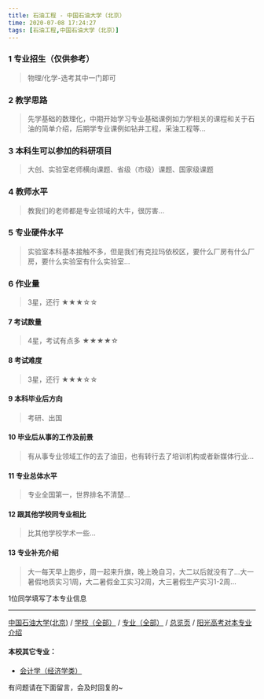 ```yaml
---
title: 石油工程 - 中国石油大学（北京）
time: 2020-07-08 17:24:27
tags: [石油工程,中国石油大学（北京）]
---
```

### 1 专业招生（仅供参考）  
> 物理/化学-选考其中一门即可


### 2 教学思路
> 先学基础的数理化，中期开始学习专业基础课例如力学相关的课程和关于石油的简单介绍，后期学专业课例如钻井工程，采油工程等…


### 3 本科生可以参加的科研项目
>  大创、实验室老师横向课题、省级（市级）课题、国家级课题


### 4 教师水平
> 教我们的老师都是专业领域的大牛，很厉害…


### 5 专业硬件水平
> 实验室本科基本接触不多，但是我们有克拉玛依校区，要什么厂房有什么厂房，要什么实验室有什么实验室…


### 6 作业量
>3星，还行
★★★☆☆



#### 7 考试数量
>4星，考试有点多
★★★★☆



#### 8 考试难度
> 3星，还行
★★★☆☆



#### 9 本科毕业后方向
> 考研、出国


#### 10 毕业后从事的工作及前景
> 有从事专业领域工作的去了油田，也有转行去了培训机构或者新媒体行业…


#### 11 专业总体水平
> 专业全国第一，世界排名不清楚…


#### 12 跟其他学校同专业相比
> 比其他学校学术一些…


#### 13 专业补充介绍
> 大一每天早上跑步，周一起来升旗，晚上晚自习，大二以后就没有了…大一暑假地质实习1周，大二暑假金工实习2周，大三暑假生产实习1-2周…

1位同学填写了本专业信息
***
[中国石油大学(北京)](http://www.jianshu.com/p/605a6bdbcf62) / [学校（全部）](http://www.jianshu.com/p/3efa6bcca419) / [专业（全部）](http://www.jianshu.com/p/2d4c6d3552c2) / [总览页](http://www.jianshu.com/p/445daeb4fa00) / [阳光高考对本专业介绍](http://gaokao.chsi.com.cn/sch/zyk/view.do?schId=73397466&specId=73384104)
#### 本校其它专业：
- [会计学（经济学类）](http://www.jianshu.com/p/0f3705d4ade4)

有问题请在下面留言，会及时回复的~